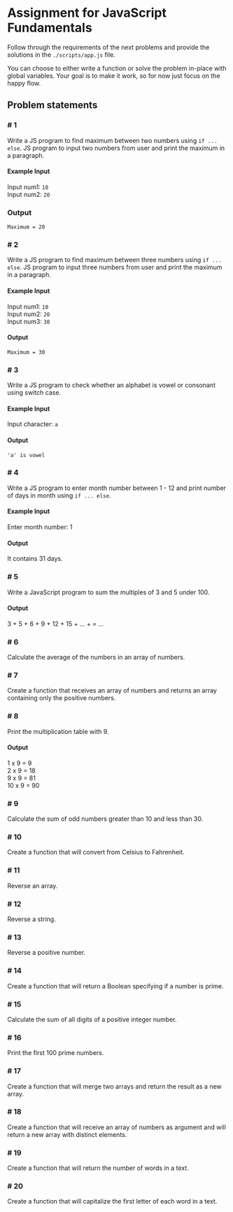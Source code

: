 # Assignment for JavaScript Fundamentals

Follow through the requirements of the next problems and provide the solutions in the `./scripts/app.js` file.

You can choose to either write a function or solve the problem in-place with global variables. Your goal is to make it work, so for now just focus on the happy flow.

## Problem statements

### \# 1

Write a JS program to find maximum between two numbers using `if ... else`. JS program to input two numbers from user and print the maximum in a paragraph.

#### Example Input

Input num1: `10`\
Input num2: `20`

### Output

`Maximum = 20`

### \# 2

Write a JS program to find maximum between three numbers using `if ... else`. JS program to input three numbers from user and print the maximum in a paragraph.

#### Example Input

Input num1: `10`\
Input num2: `20`\
Input num3: `30`

#### Output

`Maximum = 30`

### \# 3

Write a JS program to check whether an alphabet is vowel or consonant using switch case.

#### Example Input

Input character: `a`

#### Output

`'a' is vowel`

### \# 4

Write a JS program to enter month number between 1 - 12 and print number of days in month using `if ... else`.

#### Example Input

Enter month number: 1

#### Output

It contains 31 days.

### \# 5

Write a JavaScript program to sum the multiples of 3 and 5 under 100.

#### Output

3 + 5 + 6 + 9 + 12 + 15 + ... + = ...

### \# 6

Calculate the average of the numbers in an array of numbers.

### \# 7

Create a function that receives an array of numbers and returns an array containing only the positive numbers.

### \# 8

Print the multiplication table with 9.

#### Output

1 x 9 = 9\
 2 x 9 = 18\
 9 x 9 = 81\
10 x 9 = 90

### \# 9

Calculate the sum of odd numbers greater than 10 and less than 30.

### \# 10

Create a function that will convert from Celsius to Fahrenheit.

### \# 11

Reverse an array.

### \# 12

Reverse a string.

### \# 13

Reverse a positive number.

### \# 14

Create a function that will return a Boolean specifying if a number is prime.

### \# 15

Calculate the sum of all digits of a positive integer number.

### \# 16

Print the first 100 prime numbers.

### \# 17

Create a function that will merge two arrays and return the result as a new array.

### \# 18

Create a function that will receive an array of numbers as argument and will return a new array with distinct elements.

### \# 19

Create a function that will return the number of words in a text.

### \# 20

Create a function that will capitalize the first letter of each word in a text.

